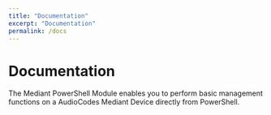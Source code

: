 ```yaml
---
title: "Documentation"
excerpt: "Documentation"
permalink: /docs
---
```


# Documentation

The Mediant PowerShell Module enables you to perform basic management functions on a AudioCodes Mediant Device directly from PowerShell.
